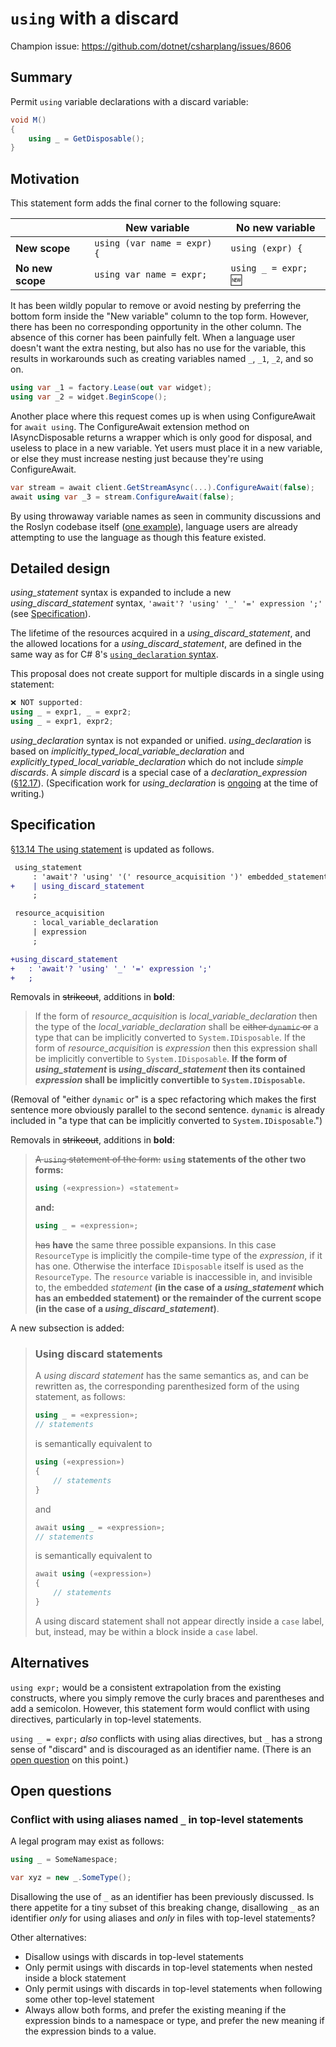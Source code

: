 # `using` with a discard

Champion issue: <https://github.com/dotnet/csharplang/issues/8606>

## Summary

Permit `using` variable declarations with a discard variable:

```cs
void M()
{
    using _ = GetDisposable();
}
```

## Motivation

This statement form adds the final corner to the following square:

|                  | **New variable**            | **No new variable** |
|------------------|-----------------------------|---------------------|
| **New scope**    | `using (var name = expr) {` | `using (expr) {`    |
| **No new scope** | `using var name = expr;`    | `using _ = expr;` 🆕 |

It has been wildly popular to remove or avoid nesting by preferring the bottom form inside the "New variable" column to the top form. However, there has been no corresponding opportunity in the other column. The absence of this corner has been painfully felt. When a language user doesn't want the extra nesting, but also has no use for the variable, this results in workarounds such as creating variables named `_`, `_1`, `_2`, and so on.

```cs
using var _1 = factory.Lease(out var widget);
using var _2 = widget.BeginScope();
```

Another place where this request comes up is when using ConfigureAwait for `await using`. The ConfigureAwait extension method on IAsyncDisposable returns a wrapper which is only good for disposal, and useless to place in a new variable. Yet users must place it in a new variable, or else they must increase nesting just because they're using ConfigureAwait.

```cs
var stream = await client.GetStreamAsync(...).ConfigureAwait(false);
await using var _3 = stream.ConfigureAwait(false);
```

By using throwaway variable names as seen in community discussions and the Roslyn codebase itself ([one example](https://github.com/dotnet/roslyn/blob/6b2b0e4c7c3e0470c44ad22653996231a013d8e1/src/Workspaces/Remote/Core/AbstractAssetProviderExtensions.cs#L54-L60)), language users are already attempting to use the language as though this feature existed.

## Detailed design

*using_statement* syntax is expanded to include a new *using_discard_statement* syntax, `'await'? 'using' '_' '=' expression ';'` (see [Specification](#specification)).

The lifetime of the resources acquired in a *using_discard_statement*, and the allowed locations for a *using_discard_statement*, are defined in the same way as for C# 8's [`using_declaration` syntax](https://github.com/dotnet/csharplang/blob/main/proposals/csharp-8.0/using.md#using-declaration).

This proposal does not create support for multiple discards in a single using statement:

```cs
❌ NOT supported:
using _ = expr1, _ = expr2;
using _ = expr1, expr2;
```

*using_declaration* syntax is not expanded or unified. *using_declaration* is based on *implicitly_typed_local_variable_declaration* and *explicitly_typed_local_variable_declaration* which do not include *simple discards*. A *simple discard* is a special case of a *declaration_expression* ([§12.17](https://github.com/dotnet/csharpstandard/blob/draft-v9/standard/expressions.md#1217-declaration-expressions)). (Specification work for *using_declaration* is [ongoing](https://github.com/dotnet/csharpstandard/pull/672/files#diff-20796c21eeccfd2c773f2969d23440cbc04e7439f4777729aad5d602477c232fR2057) at the time of writing.)

## Specification

[§13.14 The using statement](https://github.com/dotnet/csharpstandard/blob/draft-v9/standard/statements.md#1314-the-using-statement) is updated as follows.

```diff
 using_statement
     : 'await'? 'using' '(' resource_acquisition ')' embedded_statement
+    | using_discard_statement
     ;

 resource_acquisition
     : local_variable_declaration
     | expression
     ;

+using_discard_statement
+   : 'await'? 'using' '_' '=' expression ';'
+   ;
```

Removals in ~~strikeout~~, additions in **bold**:

> If the form of *resource_acquisition* is *local_variable_declaration* then the type of the *local_variable_declaration* shall be ~~either `dynamic` or~~ a type that can be implicitly converted to `System.IDisposable`. If the form of *resource_acquisition* is *expression* then this expression shall be implicitly convertible to `System.IDisposable`. **If the form of *using_statement* is *using_discard_statement* then its contained *expression* shall be implicitly convertible to `System.IDisposable`.**

(Removal of "either `dynamic` or" is a spec refactoring which makes the first sentence more obviously parallel to the second sentence. `dynamic` is already included in "a type that can be implicitly converted to `System.IDisposable`.")

Removals in ~~strikeout~~, additions in **bold**:

> ~~A `using` statement of the form:~~ **`using` statements of the other two forms:**
>
> ```csharp
> using («expression») «statement»
> ```
>
> **and:**
>
> ```csharp
> using _ = «expression»;
> ```
>
> ~~has~~ **have** the same three possible expansions. In this case `ResourceType` is implicitly the compile-time type of the *expression*, if it has one. Otherwise the interface `IDisposable` itself is used as the `ResourceType`. The `resource` variable is inaccessible in, and invisible to, the embedded *statement* **(in the case of a *using_statement* which has an embedded statement) or the remainder of the current scope (in the case of a *using_discard_statement*)**.

A new subsection is added:

> ### Using discard statements
>
> A *using discard statement* has the same semantics as, and can be rewritten as, the corresponding parenthesized form of the using statement, as follows:
>
> ```csharp
> using _ = «expression»;
> // statements
> ```
>
> is semantically equivalent to
>
> ```csharp
> using («expression»)
> {
>     // statements
> }
> ```
>
> and
>
> ```csharp
> await using _ = «expression»;
> // statements
> ```
>
> is semantically equivalent to
>
> ```csharp
> await using («expression»)
> {
>     // statements
> }
> ```
>
> A using discard statement shall not appear directly inside a `case` label, but, instead, may be within a block inside a `case` label.

## Alternatives

`using expr;` would be a consistent extrapolation from the existing constructs, where you simply remove the curly braces and parentheses and add a semicolon. However, this statement form would conflict with using directives, particularly in top-level statements.

`using _ = expr;` *also* conflicts with using alias directives, but `_` has a strong sense of "discard" and is discouraged as an identifier name. (There is an [open question](#conflict-with-using-aliases-named-_-in-top-level-statements) on this point.)

## Open questions

### Conflict with using aliases named `_` in top-level statements

A legal program may exist as follows:

```cs
using _ = SomeNamespace;

var xyz = new _.SomeType();
```

Disallowing the use of `_` as an identifier has been previously discussed. Is there appetite for a tiny subset of this breaking change, disallowing `_` as an identifier *only* for using aliases and *only* in files with top-level statements?

Other alternatives:

- Disallow usings with discards in top-level statements
- Only permit usings with discards in top-level statements when nested inside a block statement
- Only permit usings with discards in top-level statements when following some other top-level statement
- Always allow both forms, and prefer the existing meaning if the expression binds to a namespace or type, and prefer the new meaning if the expression binds to a value.

